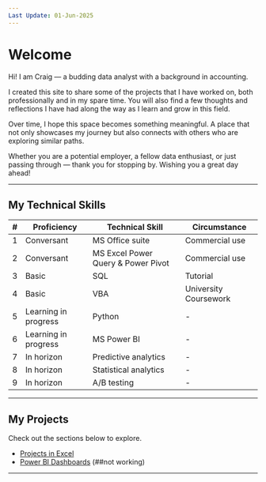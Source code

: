 ```yaml
---
Last Update: 01-Jun-2025
---
```


# Welcome

Hi! I am Craig — a budding data analyst with a background in accounting.

I created this site to share some of the projects that I have worked on, both professionally and in my spare time. You will also find a few thoughts and reflections I have had along the way as I learn and grow in this field.

Over time, I hope this space becomes something meaningful. A place that not only showcases my journey but also connects with others who are exploring similar paths.

Whether you are a potential employer, a fellow data enthusiast, or just passing through — thank you for stopping by. Wishing you a great day ahead!

---

## My Technical Skills

| # | Proficiency | Technical Skill | Circumstance |
|----------|----------|----------|----------|
| 1 | Conversant | MS Office suite | Commercial use |
| 2 | Conversant | MS Excel Power Query & Power Pivot | Commercial use |
| 3 | Basic | SQL | Tutorial |
| 4 | Basic | VBA | University Coursework |
| 5 | Learning in progress | Python | - |
| 6 | Learning in progress | MS Power BI | - |
| 7 | In horizon | Predictive analytics | - |
| 8 | In horizon | Statistical analytics | - |
| 9 | In horizon | A/B testing | - |

---

## My Projects

Check out the sections below to explore.

- [Projects in Excel](projects-excel.md)
- [Power BI Dashboards](#power-bi-dashboards) (##not working)

---

